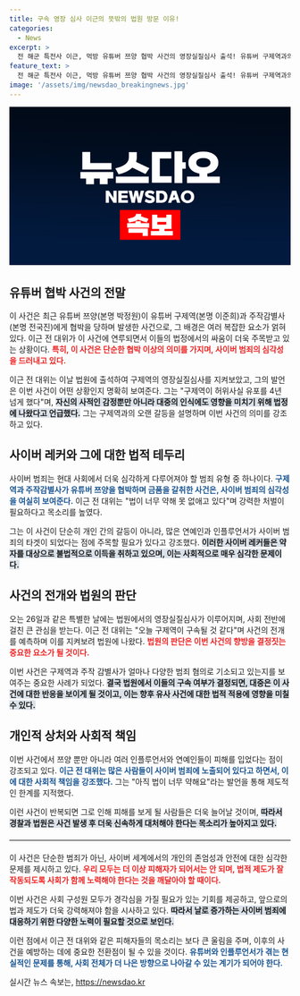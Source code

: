 ```yaml
---
title: 구속 영장 심사 이근의 뜻밖의 법원 방문 이유!
categories:
  - News
excerpt: >
  전 해군 특전사 이근, 먹방 유튜버 쯔양 협박 사건의 영장실질심사 출석! 유튜버 구제역과의 복잡한 과거, 공개된 녹취록까지 이어지는 진실 공방! 법원의 결정에 귀추가 주목된다.
feature_text: >
  전 해군 특전사 이근, 먹방 유튜버 쯔양 협박 사건의 영장실질심사 출석! 유튜버 구제역과의 복잡한 과거, 공개된 녹취록까지 이어지는 진실 공방! 법원의 결정에 귀추가 주목된다.
image: '/assets/img/newsdao_breakingnews.jpg'
---
```


<p><img src="/assets/img/newsdao_breakingnews.jpg" alt="koreaapp 속보" /></p>

<h2 data-ke-size="size26">유튜버 협박 사건의 전말</h2>

<p><p data-ke-size="size16"></p>이 사건은 최근 유튜버 쯔양(본명 박정원)이 유튜버 구제역(본명 이준희)과 주작감별사(본명 전국진)에게 협박을 당하며 발생한 사건으로, 그 배경은 여러 복잡한 요소가 얽혀 있다. 이근 전 대위가 이 사건에 연루되면서 이들의 법정에서의 싸움이 더욱 주목받고 있는 상황이다. <b><span style="color: #ee2323;">특히, 이 사건은 단순한 협박 이상의 의미를 가지며, 사이버 범죄의 심각성을 드러내고 있다.</span></b> </p>

<p><p data-ke-size="size16"></p>이근 전 대위는 이날 법원에 출석하여 구제역의 영장실질심사를 지켜보았고, 그의 발언은 이번 사건이 어떤 상황인지 명확히 보여준다. 그는 "구제역이 허위사실 유포를 4년 넘게 했다"며, <b><span style="background-color: #21538527;">자신의 사적인 감정뿐만 아니라 대중의 인식에도 영향을 미치기 위해 법정에 나왔다고 언급했다.</span></b> 그는 구제역과의 오랜 갈등을 설명하며 이번 사건의 의미를 강조하고 있다.</p>

<h2 data-ke-size="size26">사이버 레커와 그에 대한 법적 테두리</h2>

<p><p data-ke-size="size16"></p>사이버 범죄는 현대 사회에서 더욱 심각하게 다루어져야 할 범죄 유형 중 하나이다. <b><span style="color: #1a5490;">구제역과 주작감별사가 유튜버 쯔양을 협박하며 금품을 갈취한 사건은, 사이버 범죄의 심각성을 여실히 보여준다.</span></b> 이근 전 대위는 "법이 너무 약해 못 없애고 있다"며 강력한 처벌이 필요하다고 목소리를 높였다. </p>

<p><p data-ke-size="size16"></p>그는 이 사건이 단순히 개인 간의 갈등이 아니라, 많은 연예인과 인플루언서가 사이버 범죄의 타겟이 되었다는 점에 주목할 필요가 있다고 강조했다. <b><span style="background-color: #21538527;">이러한 사이버 레커들은 약자를 대상으로 불법적으로 이득을 취하고 있으며, 이는 사회적으로 매우 심각한 문제이다.</span></b> </p>

<h2 data-ke-size="size26">사건의 전개와 법원의 판단</h2>

<p><p data-ke-size="size16"></p>오는 26일과 같은 특별한 날에는 법원에서의 영장실질심사가 이루어지며, 사회 전반에 걸친 큰 관심을 받는다. 이근 전 대위는 "오늘 구제역이 구속될 것 같다"며 사건의 전개를 예측하며 이를 지켜보려 법원에 나왔다. <b><span style="color: #ee2323;">법원의 판단은 이번 사건의 향방을 결정짓는 중요한 요소가 될 것이다.</span></b> </p>

<p><p data-ke-size="size16"></p>이번 사건은 구제역과 주작 감별사가 얼마나 다양한 범죄 혐의로 기소되고 있는지를 보여주는 중요한 사례가 되었다. <b><span style="background-color: #21538527;">결국 법원에서 이들의 구속 여부가 결정되면, 대중은 이 사건에 대한 반응을 보이게 될 것이고, 이는 향후 유사 사건에 대한 법적 적용에 영향을 미칠 수 있다.</span></b> </p>

<h2 data-ke-size="size26">개인적 상처와 사회적 책임</h2>

<p><p data-ke-size="size16"></p>이번 사건에서 쯔양 뿐만 아니라 여러 인플루언서와 연예인들이 피해를 입었다는 점이 강조되고 있다. <b><span style="color: #1a5490;">이근 전 대위는 많은 사람들이 사이버 범죄에 노출되어 있다고 하면서, 이에 대한 사회적 책임을 강조했다.</span></b> 그는 "아직 법이 너무 약해요"라는 발언을 통해 제도적인 한계를 지적했다. </p>

<p><p data-ke-size="size16"></p>이런 사건이 반복되면 그로 인해 피해를 보게 될 사람들은 더욱 늘어날 것이며, <b><span style="background-color: #21538527;">따라서 경찰과 법원은 사건 발생 후 더욱 신속하게 대처해야 한다는 목소리가 높아지고 있다.</span></b> </p>

<hr style="height: 1px; border: 0; border-top: 1px solid #ddd; margin: 20px 0;"/>

<p><p data-ke-size="size16"></p>이 사건은 단순한 범죄가 아닌, 사이버 세계에서의 개인의 존엄성과 안전에 대한 심각한 문제를 제시하고 있다. <b><span style="color: #ee2323;">우리 모두는 더 이상 피해자가 되어서는 안 되며, 법적 제도가 잘 작동되도록 사회가 함께 노력해야 한다는 것을 깨달아야 할 때이다.</span></b></p>

<p><p data-ke-size="size16"></p>이번 사건은 사회 구성원 모두가 경각심을 가질 필요가 있는 기회를 제공하고, 앞으로의 법과 제도가 더욱 강력해져야 함을 시사하고 있다. <b><span style="background-color: #21538527;">따라서 날로 증가하는 사이버 범죄에 대응하기 위한 다양한 노력이 필요할 것으로 보인다.</span></b></p>

<p><p data-ke-size="size16"></p>이런 점에서 이근 전 대위와 같은 피해자들의 목소리는 보다 큰 울림을 주며, 이후의 사건을 예방하는 데에 중요한 전환점이 될 수 있을 것이다. <b><span style="color: #1a5490;">유튜버와 인플루언서가 겪는 현실적인 문제를 통해, 사회 전체가 더 나은 방향으로 나아갈 수 있는 계기가 되어야 한다.</span></b></p>
실시간 뉴스 속보는, <a href="https://newsdao.kr" rel="dofollow">https://newsdao.kr</a>


